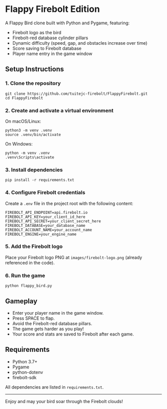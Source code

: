 # Flappy Firebolt Edition

A Flappy Bird clone built with Python and Pygame, featuring:
- Firebolt logo as the bird
- Firebolt-red database cylinder pillars
- Dynamic difficulty (speed, gap, and obstacles increase over time)
- Score saving to Firebolt database
- Player name entry in the game window

## Setup Instructions

### 1. Clone the repository
```
git clone https://github.com/tuitejc-firebolt/FlappyFirebolt.git
cd FlappyFirebolt
```

### 2. Create and activate a virtual environment
On macOS/Linux:
```
python3 -m venv .venv
source .venv/bin/activate
```
On Windows:
```
python -m venv .venv
.venv\Scripts\activate
```

### 3. Install dependencies
```
pip install -r requirements.txt
```

### 4. Configure Firebolt credentials
Create a `.env` file in the project root with the following content:
```
FIREBOLT_API_ENDPOINT=api.firebolt.io
FIREBOLT_API_KEY=your_client_id_here
FIREBOLT_API_SECRET=your_client_secret_here
FIREBOLT_DATABASE=your_database_name
FIREBOLT_ACCOUNT_NAME=your_account_name
FIREBOLT_ENGINE=your_engine_name
```

### 5. Add the Firebolt logo
Place your Firebolt logo PNG at `images/firebolt-logo.png` (already referenced in the code).

### 6. Run the game
```
python flappy_bird.py
```

## Gameplay
- Enter your player name in the game window.
- Press SPACE to flap.
- Avoid the Firebolt-red database pillars.
- The game gets harder as you play!
- Your score and stats are saved to Firebolt after each game.

## Requirements
- Python 3.7+
- Pygame
- python-dotenv
- firebolt-sdk

All dependencies are listed in `requirements.txt`.

---
Enjoy and may your bird soar through the Firebolt clouds!
